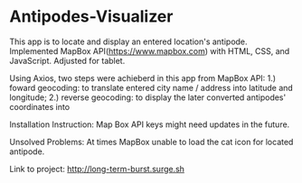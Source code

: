 # Antipodes-Visualizer

This app is to locate and display an entered location's antipode.
Implemented MapBox API(https://www.mapbox.com) with HTML, CSS, and JavaScript. Adjusted for tablet. 

Using Axios, two steps were achieberd in this app from MapBox API: 
1.) foward geocoding: to translate entered city name / address into latitude and longitude; 
2.) reverse geocoding: to display the later converted antipodes' coordinates into

Installation Instruction:
Map Box API keys might need updates in the future.

Unsolved Problems:
At times MapBox unable to load the cat icon for located antipode.


Link to project: http://long-term-burst.surge.sh


